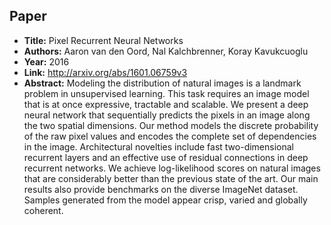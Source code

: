 ## Paper
  - **Title:** Pixel Recurrent Neural Networks
  - **Authors:** Aaron van den Oord, Nal Kalchbrenner, Koray Kavukcuoglu
  - **Year:** 2016
  - **Link:** http://arxiv.org/abs/1601.06759v3
  - **Abstract:** Modeling the distribution of natural images is a landmark problem in unsupervised learning. This task requires an image model that is at once expressive, tractable and scalable. We present a deep neural network that sequentially predicts the pixels in an image along the two spatial dimensions. Our method models the discrete probability of the raw pixel values and encodes the complete set of dependencies in the image. Architectural novelties include fast two-dimensional recurrent layers and an effective use of residual connections in deep recurrent networks. We achieve log-likelihood scores on natural images that are considerably better than the previous state of the art. Our main results also provide benchmarks on the diverse ImageNet dataset. Samples generated from the model appear crisp, varied and globally coherent.
